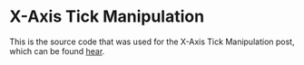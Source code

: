 # X-Axis Tick Manipulation
This is the source code that was used for the X-Axis Tick Manipulation post, which can be found [hear](https://www.flawlessrhetoric.com/X-Axis-Tick-Manipulation).
